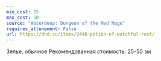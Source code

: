 ```yaml
---
min_cost: 25
max_cost: 50
source: "Waterdeep: Dungeon of the Mad Mage"
requires_attunement: False
url: https://dnd.su/items/2448-potion-of-watchful-rest/
---
```


Зелье, обычное
Рекомендованная стоимость: 25-50 зм
